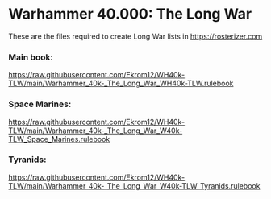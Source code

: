 # Warhammer 40.000: The Long War

These are the files required to create Long War lists in https://rosterizer.com

### Main book:
https://raw.githubusercontent.com/Ekrom12/WH40k-TLW/main/Warhammer_40k-_The_Long_War_WH40k-TLW.rulebook

### Space Marines:
https://raw.githubusercontent.com/Ekrom12/WH40k-TLW/main/Warhammer_40k-_The_Long_War_W40k-TLW_Space_Marines.rulebook

### Tyranids:
https://raw.githubusercontent.com/Ekrom12/WH40k-TLW/main/Warhammer_40k-_The_Long_War_W40k-TLW_Tyranids.rulebook
